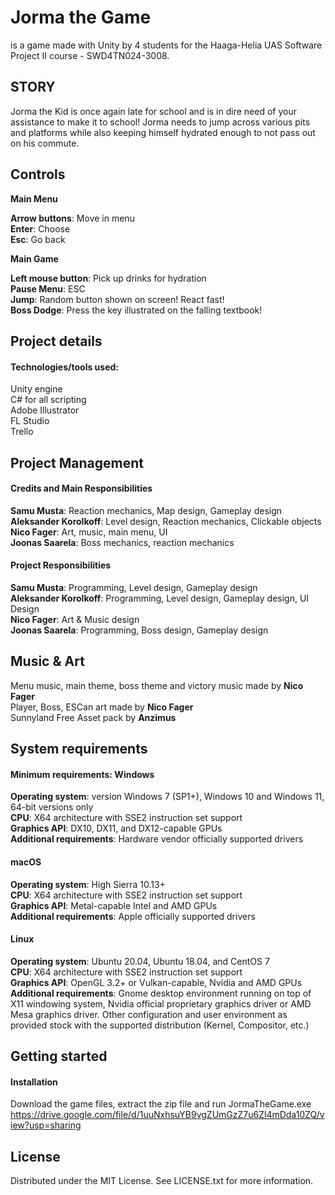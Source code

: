 # Jorma the Game
is a game made with Unity by 4 students for the Haaga-Helia UAS Software Project II course - SWD4TN024-3008.

## STORY
Jorma the Kid is once again late for school and is in dire need of your assistance to make it to school! Jorma needs to jump across various pits and platforms while also keeping himself hydrated enough to not pass out on his commute.

## Controls
**Main Menu**

**Arrow buttons**: Move in menu\
**Enter**: Choose\
**Esc**: Go back

**Main Game**

**Left mouse button**: Pick up drinks for hydration\
**Pause Menu**: ESC\
**Jump**: Random button shown on screen! React fast!\
**Boss Dodge**: Press the key illustrated on the falling textbook!


## Project details
#### Technologies/tools used:
Unity engine\
C# for all scripting\
Adobe Illustrator\
FL Studio\
Trello


## Project Management
#### Credits and Main Responsibilities
**Samu Musta**: Reaction mechanics, Map design, Gameplay design\
**Aleksander Korolkoff**: Level design, Reaction mechanics, Clickable objects\
**Nico Fager**: Art, music, main menu, UI\
**Joonas Saarela**: Boss mechanics, reaction mechanics

#### Project Responsibilities
**Samu Musta**: Programming, Level design, Gameplay design\
**Aleksander Korolkoff**: Programming, Level design, Gameplay design, UI Design\
**Nico Fager**: Art & Music design\
**Joonas Saarela**: Programming, Boss design, Gameplay design

## Music & Art
Menu music, main theme, boss theme and victory music made by **Nico Fager**\
Player, Boss, ESCan art made by **Nico Fager**\
Sunnyland Free Asset pack by **Anzimus**

## System requirements
#### Minimum requirements:	Windows
**Operating system**: version Windows 7 (SP1+), Windows 10 and Windows 11, 64-bit versions only\
**CPU**:	X64 architecture with SSE2 instruction set support\
**Graphics API**:	DX10, DX11, and DX12-capable GPUs\
**Additional requirements**:	Hardware vendor officially supported drivers

#### macOS
**Operating system**: High Sierra 10.13+\
**CPU**:	X64 architecture with SSE2 instruction set support\
**Graphics API**:	Metal-capable Intel and AMD GPUs\
**Additional requirements**:	Apple officially supported drivers

#### Linux
**Operating system**: Ubuntu 20.04, Ubuntu 18.04, and CentOS 7\
**CPU**:	X64 architecture with SSE2 instruction set support\
**Graphics API**:	OpenGL 3.2+ or Vulkan-capable, Nvidia and AMD GPUs\
**Additional requirements**:	Gnome desktop environment running on top of X11 windowing system, Nvidia official proprietary graphics driver or AMD Mesa graphics driver. Other configuration and user environment as provided stock with the supported distribution (Kernel, Compositor, etc.)

## Getting started
#### Installation

Download the game files, extract the zip file and run JormaTheGame.exe
https://drive.google.com/file/d/1uuNxhsuYB9vgZUmGzZ7u6Zl4mDda10ZQ/view?usp=sharing


## License
Distributed under the MIT License. See LICENSE.txt for more information.
